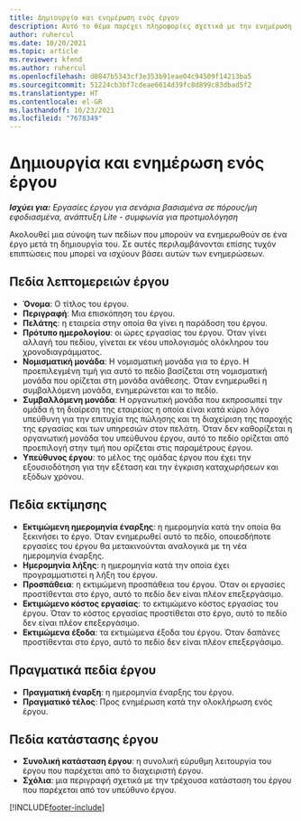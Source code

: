 ```yaml
---
title: Δημιουργία και ενημέρωση ενός έργου
description: Αυτό το θέμα παρέχει πληροφορίες σχετικά με την ενημέρωση έργων Project Operations.
author: ruhercul
ms.date: 10/20/2021
ms.topic: article
ms.reviewer: kfend
ms.author: ruhercul
ms.openlocfilehash: d0847b5343cf3e353b91eae04c94509f14213ba5
ms.sourcegitcommit: 51224cb3bf7cdeae6614d39fc8d899c83dbad5f2
ms.translationtype: HT
ms.contentlocale: el-GR
ms.lasthandoff: 10/23/2021
ms.locfileid: "7678349"
---
```

# <a name="create-and-update-a-project"></a>Δημιουργία και ενημέρωση ενός έργου

_**Ισχύει για:** Εργασίες έργου για σενάρια βασισμένα σε πόρους/μη εφοδιασμένα, ανάπτυξη Lite - συμφωνία για προτιμολόγηση_

Ακολουθεί μια σύνοψη των πεδίων που μπορούν να ενημερωθούν σε ένα έργο μετά τη δημιουργία του. Σε αυτές περιλαμβάνονται επίσης τυχόν επιπτώσεις που μπορεί να ισχύουν βάσει αυτών των ενημερώσεων.

## <a name="project-detail-fields"></a>Πεδία λεπτομερειών έργου

- **Όνομα**: Ο τίτλος του έργου.
- **Περιγραφή**: Μια επισκόπηση του έργου.
- **Πελάτης**: η εταιρεία στην οποία θα γίνει η παράδοση του έργου.
- **Πρότυπο ημερολογίου**: οι ώρες εργασίας του έργου. Όταν γίνει αλλαγή του πεδίου, γίνεται εκ νέου υπολογισμός ολόκληρου του χρονοδιαγράμματος.
- **Νομισματική μονάδα**: Η νομισματική μονάδα για το έργο. Η προεπιλεγμένη τιμή για αυτό το πεδίο βασίζεται στη νομισματική μονάδα που ορίζεται στη μονάδα ανάθεσης. Όταν ενημερωθεί η συμβαλλόμενη μονάδα, ενημερώνεται και το πεδίο.
- **Συμβαλλόμενη μονάδα**: Η οργανωτική μονάδα που εκπροσωπεί την ομάδα ή τη διαίρεση της εταιρείας η οποία είναι κατά κύριο λόγο υπεύθυνη για την επιτυχία της πώλησης και τη διαχείριση της παροχής της εργασίας και των υπηρεσιών στον πελάτη.  Όταν δεν καθορίζεται η οργανωτική μονάδα του υπεύθυνου έργου, αυτό το πεδίο ορίζεται από προεπιλογή στην τιμή που ορίζεται στις παραμέτρους έργου.
- **Υπεύθυνος έργου**: το μέλος της ομάδας έργου που έχει την εξουσιοδότηση για την εξέταση και την έγκριση καταχωρήσεων και εξόδων χρόνου.

## <a name="estimate-fields"></a>Πεδία εκτίμησης

- **Εκτιμώμενη ημερομηνία έναρξης**: η ημερομηνία κατά την οποία θα ξεκινήσει το έργο. Όταν ενημερωθεί αυτό το πεδίο, οποιεσδήποτε εργασίες του έργου θα μετακινούνται αναλογικά με τη νέα ημερομηνία έναρξης.
- **Ημερομηνία λήξης**: η ημερομηνία κατά την οποία έχει προγραμματιστεί η λήξη του έργου.
- **Προσπάθεια**: η εκτιμώμενη προσπάθεια του έργου. Όταν οι εργασίες προστίθενται στο έργο, αυτό το πεδίο δεν είναι πλέον επεξεργάσιμο.
- **Εκτιμώμενο κόστος εργασίας**: το εκτιμώμενο κόστος εργασίας του έργου. Όταν το κόστος εργασίας προστίθεται στο έργο, αυτό το πεδίο δεν είναι πλέον επεξεργάσιμο.
- **Εκτιμώμενα έξοδα**: τα εκτιμώμενα έξοδα του έργου. Όταν δαπάνες προστίθενται στο έργο, αυτό το πεδίο δεν είναι πλέον επεξεργάσιμο.

## <a name="project-actual-fields"></a>Πραγματικά πεδία έργου
- **Πραγματική έναρξη**: η ημερομηνία έναρξης του έργου.
- **Πραγματικό τέλος**: Προς ενημέρωση κατά την ολοκλήρωση ενός έργου.

## <a name="project-status-fields"></a>Πεδία κατάστασης έργου

- **Συνολική κατάσταση έργου**: η συνολική εύρυθμη λειτουργία του έργου που παρέχεται από το διαχειριστή έργου.
- **Σχόλια**: μια περιγραφή σχετικά με την τρέχουσα κατάσταση του έργου που παρέχεται από τον υπεύθυνο έργου.



[!INCLUDE[footer-include](../includes/footer-banner.md)]
